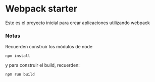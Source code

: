 # Webpack starter

Este es el proyecto inicial para crear aplicaciones 
utilizando webpack

### Notas
Recuerden construir los módulos de node
```
npm install
```
y para construir el build, recuerden:
```
npm run build
```